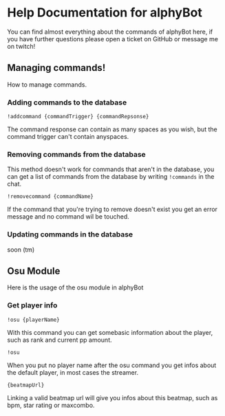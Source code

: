 # Help Documentation for alphyBot
You can find almost everything about the commands of alphyBot here, if you have further questions please open a ticket on GitHub or message me on twitch!
## Managing commands!
How to manage commands. 
### Adding commands to the database
```
!addcommand {commandTrigger} {commandRepsonse}
```

The command response can contain as many spaces as you wish, but the command trigger can't contain anyspaces.

### Removing commands from the database

This method doesn't work for commands that aren't in the database, you can get a list of commands from the database by writing ```!commands``` in the chat.

```
!removecommand {commandName}
```

If the command that you're trying to remove doesn't exist you get an error message and no command wil be touched.

### Updating commands in the database
soon (tm)

## Osu Module
Here is the usage of the osu module in alphyBot

### Get player info
```
!osu {playerName}
```

With this command you can get somebasic information about the player, such as rank and current pp amount.

```
!osu
```

When you put no player name after the osu command you get infos about the default player, in most cases the streamer.

```
{beatmapUrl}
```

Linking a valid beatmap url will give you infos about this beatmap, such as bpm, star rating or maxcombo.
